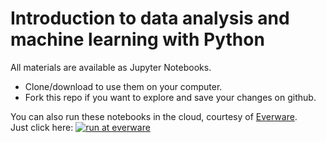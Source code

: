 # Introduction to data analysis and machine learning with Python
All materials are available as Jupyter Notebooks. 
* Clone/download to use them on your computer. 
* Fork this repo if you want to explore and save your changes on github.

You can also run these notebooks in the cloud, courtesy of [Everware](https://github.com/everware).  
Just click here:
[![run at everware](https://img.shields.io/badge/run%20me-@everware-blue.svg?style=flat)](https://everware.rep.school.yandex.net/hub/oauth_login?repourl=https://github.com/openml/course-python)
